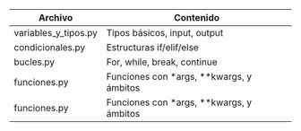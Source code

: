 | Archivo                | Contenido                                   |
| ---------------------- | ------------------------------------------- |
| variables\_y\_tipos.py | Tipos básicos, input, output                |
| condicionales.py       | Estructuras if/elif/else                    |
| bucles.py              | For, while, break, continue                 |
| funciones.py           | Funciones con \*args, \*\*kwargs, y ámbitos |
|funciones.py            |	Funciones con *args, **kwargs, y ámbitos   |
